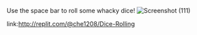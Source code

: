 Use the space bar to roll some whacky dice!
![Screenshot (111)](https://github.com/user-attachments/assets/20c00e53-533f-42eb-ae12-d0f80dbc6fbb)

link:http://replit.com/@che1208/Dice-Rolling
